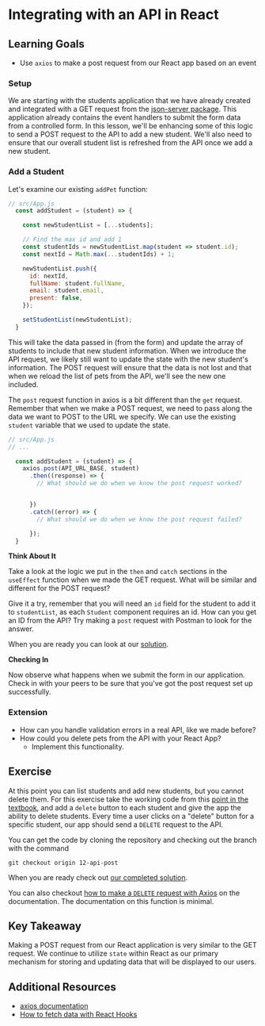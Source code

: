 # Integrating with an API in React

## Learning Goals

- Use `axios` to make a post request from our React app based on an event

### Setup

We are starting with the students application that we have already created and integrated with a GET request from the [json-server package](https://www.npmjs.com/package/json-server).  This application already contains the event handlers to submit the form data from a controlled form. In this lesson, we'll be enhancing some of this logic to send a POST request to the API to add a new student. We'll also need to ensure that our overall student list is refreshed from the API once we add a new student.

### Add a Student

Let's examine our existing `addPet` function:

```javascript
// src/App.js
  const addStudent = (student) => {

    const newStudentList = [...students];

    // Find the max id and add 1
    const studentIds = newStudentList.map(student => student.id);
    const nextId = Math.max(...studentIds) + 1;

    newStudentList.push({
      id: nextId,
      fullName: student.fullName,
      email: student.email,
      present: false,
    });

    setStudentList(newStudentList);
  }
```

This will take the data passed in (from the form) and update the array of students to include that new student information. When we introduce the API request, we likely still want to update the state with the new student's information. The POST request will ensure that the data is not lost and that when we reload the list of pets from the API, we'll see the new one included.

The `post` request function in axios is a bit different than the `get` request. Remember that when we make a POST request, we need to pass along the data we want to POST to the URL we specify. We can use the existing `student` variable that we used to update the state.

```javascript
// src/App.js
// ...

  const addStudent = (student) => {
    axios.post(API_URL_BASE, student)
      .then((response) => {
        // What should we do when we know the post request worked?


      })
      .catch((error) => {
        // What should we do when we know the post request failed?

      });
  }
```

**Think About It**

Take a look at the logic we put in the `then` and `catch` sections in the `useEffect` function when we made the GET request. What will be similar and different for the POST request?

Give it a try, remember that you will need an `id` field for the student to add it to `studentList`, as each `Student` component requires an id.  How can you get an ID from the API?  Try making a `post` request with Postman to look for the answer.

When you are ready you can look at our [solution](https://gist.github.com/dHelmgren/2c447b127acbbecd6ce5f6e5bc276dbc).

**Checking In**

Now observe what happens when we submit the form in our application. Check in with your peers to be sure that you've got the post request set up successfully.

### Extension

- How can you handle validation errors in a real API, like we made before?
- How could you delete pets from the API with your React App?
  - Implement this functionality.

## Exercise

At this point you can list students and add new students, but you cannot delete them.  For this exercise take the working code from this [point in the textbook](https://github.com/AdaGold/ada-students/tree/12-api-post), and add a `delete` button to each student and give the app the ability to delete students.  Every time a user clicks on a "delete" button for a specific student, our app should send a `DELETE` request to the API.  

You can get the code by cloning the repository and checking out the branch with the command

`git checkout origin 12-api-post`

When you are ready check out [our completed solution](https://github.com/AdaGold/ada-students/tree/12-api-post).

You can also checkout [how to make a `DELETE` request with Axios](https://github.com/axios/axios#axiosdeleteurl-config) on the documentation.  The documentation on this function is minimal.

## Key Takeaway

Making a POST request from our React application is very similar to the GET request. We continue to utilize `state` within React as our primary mechanism for storing and updating data that will be displayed to our users.

## Additional Resources

- [axios documentation](https://github.com/axios/axios)
- [How to fetch data with React Hooks](https://www.robinwieruch.de/react-hooks-fetch-data)
